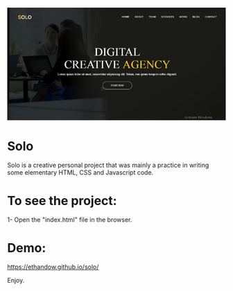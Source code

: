 ![personal project](https://github.com/EthanDow/solo/blob/master/Capture.PNG)
# Solo


Solo is a creative personal project that was mainly a practice in writing some elementary HTML, CSS and Javascript code. 

# To see the project: 

1- Open the "index.html" file in the browser.  

# Demo: 

https://ethandow.github.io/solo/

Enjoy. 
